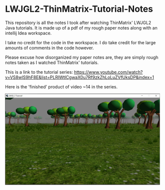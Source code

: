 # LWJGL2-ThinMatrix-Tutorial-Notes

This repository is all the notes I took after watching ThinMatrix' LWJGL2 Java tutorials. 
It is made up of a pdf of my rough paper notes along with an intellij Idea workspace.

I take no credit for the code in the workspace.
I do take credit for the large amounts of comments in the code however.

Please excuse how disorganized my paper notes are, they are simply rough notes taken as I watched ThinMatrix' tutorials.

This is a link to the tutorial series:
https://www.youtube.com/watch?v=VS8wlS9hF8E&list=PLRIWtICgwaX0u7Rf9zkZhLoLuZVfUksDP&index=1

Here is the 'finished' product of video ~14 in the series.

![](/ScreenShotLearningLWJGL.png)

